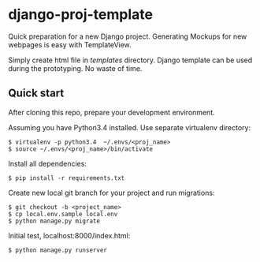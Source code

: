 # django-proj-template
Quick preparation for a new Django project. Generating Mockups for new webpages is easy with TemplateView.

Simply create html file in *templates* directory. Django template can be used during the prototyping. No waste of time.

## Quick start
After cloning this repo, prepare your development environment.

Assuming you have Python3.4 installed. Use separate virtualenv directory:

    $ virtualenv -p python3.4  ~/.envs/<proj_name>
    $ source ~/.envs/<proj_name>/bin/activate

Install all dependencies:

    $ pip install -r requirements.txt

Create new local git branch for your project and run migrations:

    $ git checkout -b <project_name>
    $ cp local.env.sample local.env
    $ python manage.py migrate

Initial test, localhost:8000/index.html:

    $ python manage.py runserver
